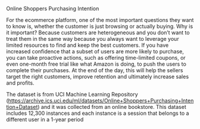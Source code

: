 Online Shoppers Purchasing Intention

For the ecommerce platform, one of the most important questions they want to know is, whether the customer is just browsing or actually buying. Why is it important? Because customers are heterogeneous and you don’t want to treat them in the same way because you always want to leverage your limited resources to find and keep the best customers. If you have increased confidence that a subset of users are more likely to purchase, you can take proactive actions, such as offering time-limited coupons, or even one-month free trial like what Amazon is doing, to push the users to complete their purchases. At the end of the day, this will help the sellers target the right customers, improve retention and ultimately increase sales and profits.

The dataset is from UCI Machine Learning Repository (https://archive.ics.uci.edu/ml/datasets/Online+Shoppers+Purchasing+Intention+Dataset) and it was collected from an online bookstore. This dataset includes 12,300 instances and each instance is a session that belongs to a different user in a 1-year period
